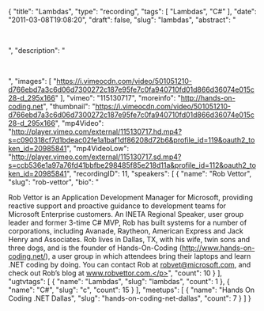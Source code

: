 {
  "title": "Lambdas",
  "type": "recording",
  "tags": [
    "Lambdas",
    "C#"
  ],
  "date": "2011-03-08T19:08:20",
  "draft": false,
  "slug": "lambdas",
  "abstract": "<p>&nbsp;</p>",
  "description": "<p>&nbsp;</p>",
  "images": [
    "https://i.vimeocdn.com/video/501051210-d766ebd7a3c6d06d7300272c187e95fe7c0fa940710fd01d866d36074e015c28-d_295x166"
  ],
  "vimeo": "115130717",
  "moreinfo": "http://hands-on-coding.net",
  "thumbnail": "https://i.vimeocdn.com/video/501051210-d766ebd7a3c6d06d7300272c187e95fe7c0fa940710fd01d866d36074e015c28-d_295x166",
  "mp4Video": "http://player.vimeo.com/external/115130717.hd.mp4?s=c090318cf7d1bdeac02fe1a1baf1df86208d72b6&profile_id=119&oauth2_token_id=20985841",
  "mp4VideoLow": "http://player.vimeo.com/external/115130717.sd.mp4?s=ccb536e1a97a76fd41bbfbe298485f85e218d11a&profile_id=112&oauth2_token_id=20985841",
  "recordingID": 11,
  "speakers": [
    {
      "name": "Rob Vettor",
      "slug": "rob-vettor",
      "bio": "<p>Rob Vettor is an Application Development Manager for Microsoft, providing reactive support and proactive guidance to development teams for Microsoft Enterprise customers. An INETA Regional Speaker, user group leader and former 3-time C# MVP, Rob has built systems for a number of corporations, including Avanade, Raytheon, American Express and Jack Henry and Associates. Rob lives in Dallas, TX, with his wife, twin sons and three dogs, and is the founder of Hands-On-Coding (http://www.hands-on-coding.net/), a user group in which attendees bring their laptops and learn .NET coding by doing. You can contact Rob at robvet@microsoft.com, and check out Rob’s blog at www.robvettor.com.</p>",
      "count": 10
    }
  ],
  "ugtvtags": [
    {
      "name": "Lambdas",
      "slug": "lambdas",
      "count": 1
    },
    {
      "name": "C#",
      "slug": "c",
      "count": 15
    }
  ],
  "meetups": [
    {
      "name": "Hands On Coding .NET Dallas",
      "slug": "hands-on-coding-net-dallas",
      "count": 7
    }
  ]
}